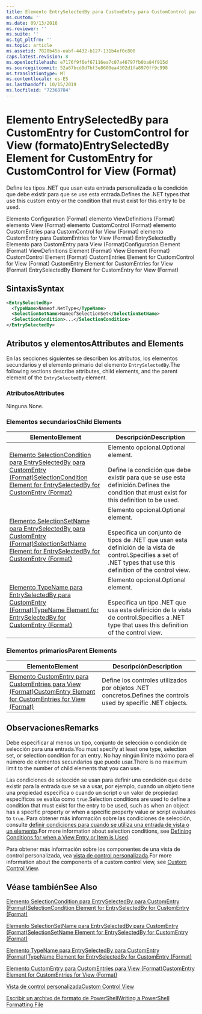 ```yaml
---
title: Elemento EntrySelectedBy para CustomEntry para CustomControl para View (Format) | Microsoft Docs
ms.custom: ''
ms.date: 09/13/2016
ms.reviewer: ''
ms.suite: ''
ms.tgt_pltfrm: ''
ms.topic: article
ms.assetid: 7828b45b-eabf-4432-b127-131b4ef0c800
caps.latest.revision: 8
ms.openlocfilehash: e7176f9f6ef67116ea7c07a46797fb0ba84f915d
ms.sourcegitcommit: 52a67bcd9d7bf3e8600ea4302d1fa8970ff9c998
ms.translationtype: MT
ms.contentlocale: es-ES
ms.lasthandoff: 10/15/2019
ms.locfileid: "72368784"
---
```

# <a name="entryselectedby-element-for-customentry-for-customcontrol-for-view-format"></a><span data-ttu-id="caa1a-102">Elemento EntrySelectedBy para CustomEntry for CustomControl for View (formato)</span><span class="sxs-lookup"><span data-stu-id="caa1a-102">EntrySelectedBy Element for CustomEntry for CustomControl for View (Format)</span></span>

<span data-ttu-id="caa1a-103">Define los tipos .NET que usan esta entrada personalizada o la condición que debe existir para que se use esta entrada.</span><span class="sxs-lookup"><span data-stu-id="caa1a-103">Defines the .NET types that use this custom entry or the condition that must exist for this entry to be used.</span></span>

<span data-ttu-id="caa1a-104">Elemento Configuration (Format) elemento ViewDefinitions (Format) elemento View (Format) elemento CustomControl (Format) elemento CustomEntries para CustomControl for View (Format) elemento CustomEntry para CustomEntries for View (Format) EntrySelectedBy Elemento para CustomEntry para View (Format)</span><span class="sxs-lookup"><span data-stu-id="caa1a-104">Configuration Element (Format) ViewDefinitions Element (Format) View Element (Format) CustomControl Element (Format) CustomEntries Element for CustomControl for View (Format) CustomEntry Element for CustomEntries for View (Format) EntrySelectedBy Element for CustomEntry for View (Format)</span></span>

## <a name="syntax"></a><span data-ttu-id="caa1a-105">Sintaxis</span><span class="sxs-lookup"><span data-stu-id="caa1a-105">Syntax</span></span>

```xml
<EntrySelectedBy>
  <TypeName>Nameof.NetType</TypeName>
  <SelectionSetName>NameofSelectionSet</SelectionSetName>
  <SelectionCondition>...</SelectionCondition>
</EntrySelectedBy>
```

## <a name="attributes-and-elements"></a><span data-ttu-id="caa1a-106">Atributos y elementos</span><span class="sxs-lookup"><span data-stu-id="caa1a-106">Attributes and Elements</span></span>

<span data-ttu-id="caa1a-107">En las secciones siguientes se describen los atributos, los elementos secundarios y el elemento primario del elemento `EntrySelectedBy`.</span><span class="sxs-lookup"><span data-stu-id="caa1a-107">The following sections describe attributes, child elements, and the parent element of the `EntrySelectedBy` element.</span></span>

### <a name="attributes"></a><span data-ttu-id="caa1a-108">Atributos</span><span class="sxs-lookup"><span data-stu-id="caa1a-108">Attributes</span></span>

<span data-ttu-id="caa1a-109">Ninguna.</span><span class="sxs-lookup"><span data-stu-id="caa1a-109">None.</span></span>

### <a name="child-elements"></a><span data-ttu-id="caa1a-110">Elementos secundarios</span><span class="sxs-lookup"><span data-stu-id="caa1a-110">Child Elements</span></span>

|<span data-ttu-id="caa1a-111">Elemento</span><span class="sxs-lookup"><span data-stu-id="caa1a-111">Element</span></span>|<span data-ttu-id="caa1a-112">Descripción</span><span class="sxs-lookup"><span data-stu-id="caa1a-112">Description</span></span>|
|-------------|-----------------|
|[<span data-ttu-id="caa1a-113">Elemento SelectionCondition para EntrySelectedBy para CustomEntry (Format)</span><span class="sxs-lookup"><span data-stu-id="caa1a-113">SelectionCondition Element for EntrySelectedBy for CustomEntry (Format)</span></span>](./selectioncondition-element-for-entryselectedby-for-customcontrol-format.md)|<span data-ttu-id="caa1a-114">Elemento opcional.</span><span class="sxs-lookup"><span data-stu-id="caa1a-114">Optional element.</span></span><br /><br /> <span data-ttu-id="caa1a-115">Define la condición que debe existir para que se use esta definición.</span><span class="sxs-lookup"><span data-stu-id="caa1a-115">Defines the condition that must exist for this definition to be used.</span></span>|
|[<span data-ttu-id="caa1a-116">Elemento SelectionSetName para EntrySelectedBy para CustomEntry (Format)</span><span class="sxs-lookup"><span data-stu-id="caa1a-116">SelectionSetName Element for EntrySelectedBy for CustomEntry (Format)</span></span>](./selectionsetname-element-for-entryselectedby-for-customcontrol-for-view-format.md)|<span data-ttu-id="caa1a-117">Elemento opcional.</span><span class="sxs-lookup"><span data-stu-id="caa1a-117">Optional element.</span></span><br /><br /> <span data-ttu-id="caa1a-118">Especifica un conjunto de tipos de .NET que usan esta definición de la vista de control.</span><span class="sxs-lookup"><span data-stu-id="caa1a-118">Specifies a set of .NET types that use this definition of the control view.</span></span>|
|[<span data-ttu-id="caa1a-119">Elemento TypeName para EntrySelectedBy para CustomEntry (Format)</span><span class="sxs-lookup"><span data-stu-id="caa1a-119">TypeName Element for EntrySelectedBy for CustomEntry (Format)</span></span>](./typename-element-for-selectioncondition-for-customcontrol-for-view-format.md)|<span data-ttu-id="caa1a-120">Elemento opcional.</span><span class="sxs-lookup"><span data-stu-id="caa1a-120">Optional element.</span></span><br /><br /> <span data-ttu-id="caa1a-121">Especifica un tipo .NET que usa esta definición de la vista de control.</span><span class="sxs-lookup"><span data-stu-id="caa1a-121">Specifies a .NET type that uses this definition of the control view.</span></span>|

### <a name="parent-elements"></a><span data-ttu-id="caa1a-122">Elementos primarios</span><span class="sxs-lookup"><span data-stu-id="caa1a-122">Parent Elements</span></span>

|<span data-ttu-id="caa1a-123">Elemento</span><span class="sxs-lookup"><span data-stu-id="caa1a-123">Element</span></span>|<span data-ttu-id="caa1a-124">Descripción</span><span class="sxs-lookup"><span data-stu-id="caa1a-124">Description</span></span>|
|-------------|-----------------|
|[<span data-ttu-id="caa1a-125">Elemento CustomEntry para CustomEntries para View (Format)</span><span class="sxs-lookup"><span data-stu-id="caa1a-125">CustomEntry Element for CustomEntries for View (Format)</span></span>](./customentry-element-for-customentries-for-customcontrol-for-view-format.md)|<span data-ttu-id="caa1a-126">Define los controles utilizados por objetos .NET concretos.</span><span class="sxs-lookup"><span data-stu-id="caa1a-126">Defines the controls used by specific .NET objects.</span></span>|

## <a name="remarks"></a><span data-ttu-id="caa1a-127">Observaciones</span><span class="sxs-lookup"><span data-stu-id="caa1a-127">Remarks</span></span>

<span data-ttu-id="caa1a-128">Debe especificar al menos un tipo, conjunto de selección o condición de selección para una entrada.</span><span class="sxs-lookup"><span data-stu-id="caa1a-128">You must specify at least one type, selection set, or selection condition for an entry.</span></span> <span data-ttu-id="caa1a-129">No hay ningún límite máximo para el número de elementos secundarios que puede usar.</span><span class="sxs-lookup"><span data-stu-id="caa1a-129">There is no maximum limit to the number of child elements that you can use.</span></span>

<span data-ttu-id="caa1a-130">Las condiciones de selección se usan para definir una condición que debe existir para la entrada que se va a usar, por ejemplo, cuando un objeto tiene una propiedad específica o cuando un script o un valor de propiedad específicos se evalúa como `true`.</span><span class="sxs-lookup"><span data-stu-id="caa1a-130">Selection conditions are used to define a condition that must exist for the entry to be used, such as when an object has a specific property or when a specific property value or script evaluates to `true`.</span></span> <span data-ttu-id="caa1a-131">Para obtener más información sobre las condiciones de selección, consulte [definir condiciones para cuando se utiliza una entrada de vista o un elemento](./defining-conditions-for-displaying-data.md).</span><span class="sxs-lookup"><span data-stu-id="caa1a-131">For more information about selection conditions, see [Defining Conditions for when a View Entry or Item is Used](./defining-conditions-for-displaying-data.md).</span></span>

<span data-ttu-id="caa1a-132">Para obtener más información sobre los componentes de una vista de control personalizada, vea [vista de control personalizada](./creating-custom-controls.md).</span><span class="sxs-lookup"><span data-stu-id="caa1a-132">For more information about the components of a custom control view, see [Custom Control View](./creating-custom-controls.md).</span></span>

## <a name="see-also"></a><span data-ttu-id="caa1a-133">Véase también</span><span class="sxs-lookup"><span data-stu-id="caa1a-133">See Also</span></span>

[<span data-ttu-id="caa1a-134">Elemento SelectionCondition para EntrySelectedBy para CustomEntry (Format)</span><span class="sxs-lookup"><span data-stu-id="caa1a-134">SelectionCondition Element for EntrySelectedBy for CustomEntry (Format)</span></span>](./selectioncondition-element-for-entryselectedby-for-customcontrol-format.md)

[<span data-ttu-id="caa1a-135">Elemento SelectionSetName para EntrySelectedBy para CustomEntry (Format)</span><span class="sxs-lookup"><span data-stu-id="caa1a-135">SelectionSetName Element for EntrySelectedBy for CustomEntry (Format)</span></span>](./selectionsetname-element-for-entryselectedby-for-customcontrol-for-view-format.md)

[<span data-ttu-id="caa1a-136">Elemento TypeName para EntrySelectedBy para CustomEntry (Format)</span><span class="sxs-lookup"><span data-stu-id="caa1a-136">TypeName Element for EntrySelectedBy for CustomEntry (Format)</span></span>](./typename-element-for-selectioncondition-for-customcontrol-for-view-format.md)

[<span data-ttu-id="caa1a-137">Elemento CustomEntry para CustomEntries para View (Format)</span><span class="sxs-lookup"><span data-stu-id="caa1a-137">CustomEntry Element for CustomEntries for View (Format)</span></span>](./customentry-element-for-customentries-for-customcontrol-for-view-format.md)

[<span data-ttu-id="caa1a-138">Vista de control personalizada</span><span class="sxs-lookup"><span data-stu-id="caa1a-138">Custom Control View</span></span>](./creating-custom-controls.md)

[<span data-ttu-id="caa1a-139">Escribir un archivo de formato de PowerShell</span><span class="sxs-lookup"><span data-stu-id="caa1a-139">Writing a PowerShell Formatting File</span></span>](./writing-a-powershell-formatting-file.md)
